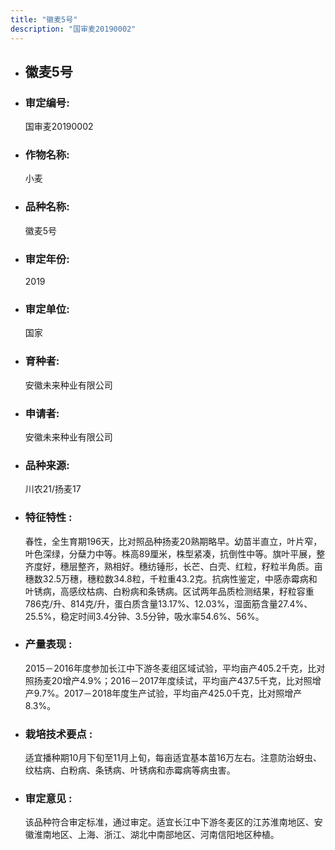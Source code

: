```yaml
---
title: "徽麦5号"
description: "国审麦20190002"
---
```

* ## 徽麦5号
* ###  审定编号:  
   国审麦20190002

*  ### 作物名称:  
   小麦

*   ###  品种名称: 
    徽麦5号

*   ### 审定年份: 
    2019

*   ### 审定单位:  
    国家

*   ### 育种者:  
    安徽未来种业有限公司

*   ### 申请者:  
    安徽未来种业有限公司

*   ### 品种来源:  
    川农21/扬麦17

*   ### 特征特性 : 
    春性，全生育期196天，比对照品种扬麦20熟期略早。幼苗半直立，叶片窄，叶色深绿，分蘖力中等。株高89厘米，株型紧凑，抗倒性中等。旗叶平展，整齐度好，穗层整齐，熟相好。穗纺锤形，长芒、白壳、红粒，籽粒半角质。亩穗数32.5万穗，穗粒数34.8粒，千粒重43.2克。抗病性鉴定，中感赤霉病和叶锈病，高感纹枯病、白粉病和条锈病。区试两年品质检测结果，籽粒容重786克/升、814克/升，蛋白质含量13.17%、12.03%，湿面筋含量27.4%、25.5%，稳定时间3.4分钟、3.5分钟，吸水率54.6%、56%。

*   ### 产量表现 : 
    2015－2016年度参加长江中下游冬麦组区域试验，平均亩产405.2千克，比对照扬麦20增产4.9%；2016－2017年度续试，平均亩产437.5千克，比对照增产9.7%。2017－2018年度生产试验，平均亩产425.0千克，比对照增产8.3%。

*   ### 栽培技术要点 : 
    适宜播种期10月下旬至11月上旬，每亩适宜基本苗16万左右。注意防治蚜虫、纹枯病、白粉病、条锈病、叶锈病和赤霉病等病虫害。

*   ### 审定意见 : 
    该品种符合审定标准，通过审定。适宜长江中下游冬麦区的江苏淮南地区、安徽淮南地区、上海、浙江、湖北中南部地区、河南信阳地区种植。
